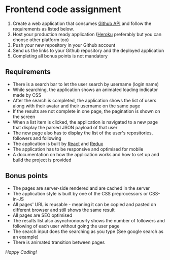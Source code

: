 # Frontend code assignment
1. Create a web application that consumes [Github API](https://developer.github.com/v3/) and follow the requirements as listed below.
2. Host your production ready application ([Heroku](http://heroku.com) preferably but you can choose other platform too)
3. Push your new repository in your Github account
4. Send us the links to your Github repository and the deployed application
5. Completing all bonus points is not mandatory
 
## Requirements
- There is a search bar to let the user search by username (login name)
- While searching, the application shows an animated loading indicator made by CSS 
- After the search is completed, the application shows the list of users along with their avatar and their username on the same page
- If the results are not complete in one page, the pagination is shown on the screen
- When a list item is clicked, the application is navigated to a new page that display the parsed JSON payload of that user
- The new page also has to display the list of the user's repositories, followers and following
- The application is built by [React](https://github.com/facebook/react) and [Redux](https://github.com/reactjs/redux)
- The application has to be responsive and optimised for mobile
- A documentation on how the application works and how to set up and build the project is provided
 
## Bonus points 
- The pages are server-side rendered and are cached in the server
- The application style is built by one of the CSS preprocessors or CSS-in-JS
- All pages' URL is reusable - meaning it can be copied and pasted on different browser and still shows the same result
- All pages are SEO optimised
- The results list also asynchronous-ly shows the number of followers and following of each user without going the user page
- The search input does the searching as you type (See google search as an example)
- There is animated transition between pages

 _Happy Coding!_
